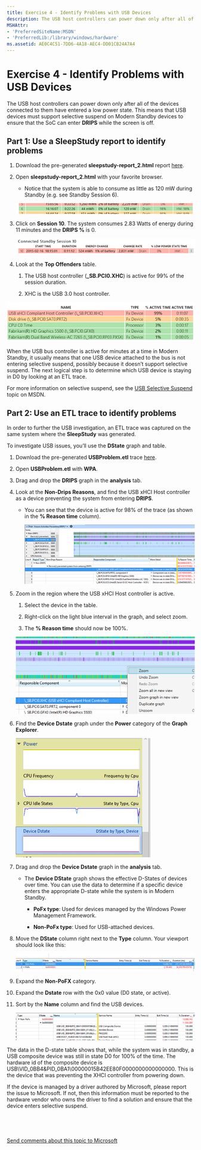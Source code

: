 ```yaml
---
title: Exercise 4 - Identify Problems with USB Devices
description: The USB host controllers can power down only after all of the devices connected to them have entered a low power state.
MSHAttr:
- 'PreferredSiteName:MSDN'
- 'PreferredLib:/library/windows/hardware'
ms.assetid: AE0C4C51-7DD6-4A18-AEC4-DD01CB24A7A4
---
```


# Exercise 4 - Identify Problems with USB Devices


The USB host controllers can power down only after all of the devices connected to them have entered a low power state. This means that USB devices must support selective suspend on Modern Standby devices to ensure that the SoC can enter **DRIPS** while the screen is off.

## Part 1: Use a SleepStudy report to identify problems


1.  Download the pre-generated **sleepstudy-report\_2.html** report [here](http://download.microsoft.com/download/3/2/E/32E8B553-47F6-4E2A-9109-C6D678FE0EE8/sleepstudy-report_2.mdl).

2.  Open **sleepstudy-report\_2.html** with your favorite browser.

    -   Notice that the system is able to consume as little as 120 mW during Standby (e.g. see Standby Session 6).

    ![](images/standbylab9.png)

3.  Click on **Session 10**. The system consumes 2.83 Watts of energy during 11 minutes and the **DRIPS %** is 0.

    ![](images/standbylab10.png)

4.  Look at the **Top Offenders** table.

    1.  The USB host controller (**\_SB.PCI0.XHC**) is active for 99% of the session duration.

    2.  XHC is the USB 3.0 host controller.

![](images/standbylab11.png)

When the USB bus controller is active for minutes at a time in Modern Standby, it usually means that one USB device attached to the bus is not entering selective suspend, possibly because it doesn’t support selective suspend. The next logical step is to determine which USB device is staying in D0 by looking at an ETL trace.

For more information on selective suspend, see the [USB Selective Suspend](buses.usb_selective_suspend) topic on MSDN.

## Part 2: Use an ETL trace to identify problems


In order to further the USB investigation, an ETL trace was captured on the same system where the **SleepStudy** was generated.

To investigate USB issues, you’ll use the **DState** graph and table.

1.  Download the pre-generated **USBProblem.etl** trace [here](http://download.microsoft.com/download/5/1/C/51CB1607-D3A8-455B-828A-244A56B06791/USBProblem.etl).

2.  Open **USBProblem.etl** with **WPA**.

3.  Drag and drop the **DRIPS** graph in the **analysis** tab.

4.  Look at the **Non-Drips Reasons**, and find the USB xHCI Host controller as a device preventing the system from entering **DRIPS**.

    -   You can see that the device is active for 98% of the trace (as shown in the **% Reason time** column).

        ![](images/standbylab12.png)

5.  Zoom in the region where the USB xHCI Host controller is active.

    1.  Select the device in the table.

    2.  Right-click on the light blue interval in the graph, and select zoom.

    3.  The **% Reason time** should now be 100%.

    ![](images/standbylab13.png)

6.  Find the **Device Dstate** graph under the **Power** category of the **Graph Explorer**.

    ![](images/standbylab14.png)

7.  Drag and drop the **Device Dstate** graph in the **analysis** tab.

    -   The **Device DState** graph shows the effective D-States of devices over time. You can use the data to determine if a specific device enters the appropriate D-state while the system is in Modern Standby.

        -   **PoFx type**: Used for devices managed by the Windows Power Management Framework.

        -   **Non-PoFx type**: Used for USB-attached devices.

8.  Move the **DState** column right next to the **Type** column. Your viewport should look like this:

    ![](images/standbylab15.png)

9.  Expand the **Non-PoFX** category.

10. Expand the **Dstate** row with the 0x0 value (D0 state, or active).

11. Sort by the **Name** column and find the USB devices.

    ![](images/standbylab16.png)

The data in the D-state table shows that, while the system was in standby, a USB composite device was still in state D0 for 100% of the time. The hardware id of the composite device is USB\\VID\_0BB4&PID\_0BA1\\00000015B42EE80F0000000000000000. This is the device that was preventing the XHCI controller from powering down.

If the device is managed by a driver authored by Microsoft, please report the issue to Microsoft. If not, then this information must be reported to the hardware vendor who owns the driver to find a solution and ensure that the device enters selective suspend.

 

 

[Send comments about this topic to Microsoft](mailto:wsddocfb@microsoft.com?subject=Documentation%20feedback%20%5Bp_wpt\p_wpt%5D:%20Exercise%204%20-%20Identify%20Problems%20with%20USB%20Devices%20%20RELEASE:%20%285/3/2016%29&body=%0A%0APRIVACY%20STATEMENT%0A%0AWe%20use%20your%20feedback%20to%20improve%20the%20documentation.%20We%20don't%20use%20your%20email%20address%20for%20any%20other%20purpose,%20and%20we'll%20remove%20your%20email%20address%20from%20our%20system%20after%20the%20issue%20that%20you're%20reporting%20is%20fixed.%20While%20we're%20working%20to%20fix%20this%20issue,%20we%20might%20send%20you%20an%20email%20message%20to%20ask%20for%20more%20info.%20Later,%20we%20might%20also%20send%20you%20an%20email%20message%20to%20let%20you%20know%20that%20we've%20addressed%20your%20feedback.%0A%0AFor%20more%20info%20about%20Microsoft's%20privacy%20policy,%20see%20http://privacy.microsoft.com/default.aspx. "Send comments about this topic to Microsoft")




